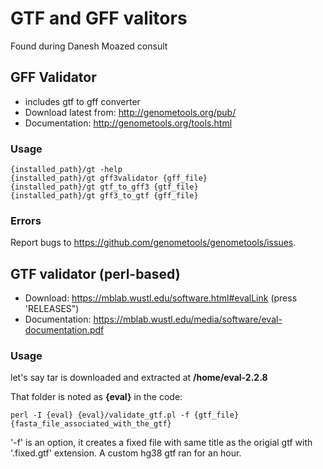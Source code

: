 # GTF and GFF valitors
Found during Danesh Moazed consult

## GFF Validator
- includes gtf to gff converter
- Download latest from: http://genometools.org/pub/
- Documentation: http://genometools.org/tools.html
### Usage
```{bash, eval=FALSE}
{installed_path}/gt -help
{installed_path}/gt gff3validator {gff_file}
{installed_path}/gt gtf_to_gff3 {gtf_file}
{installed_path}/gt gff3_to_gtf {gff_file}
```
### Errors
Report bugs to https://github.com/genometools/genometools/issues.

## GTF validator (perl-based)
- Download: https://mblab.wustl.edu/software.html#evalLink (press 'RELEASES")
- Documentation: https://mblab.wustl.edu/media/software/eval-documentation.pdf

### Usage
let's say tar is downloaded and extracted at **/home/eval-2.2.8**

That folder is noted as **{eval}** in the code:

```{bash, eval=FALSE}
perl -I {eval} {eval}/validate_gtf.pl -f {gtf_file} {fasta_file_associated_with_the_gtf}
```
'-f' is an option, it creates a fixed file with same title as the origial gtf with '.fixed.gtf' extension.
A custom hg38 gtf ran for an hour.
